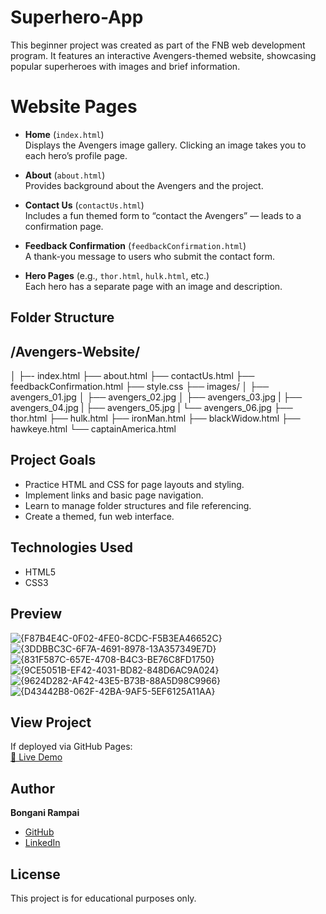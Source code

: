 # Superhero-App
This beginner project was created as part of the FNB web development program. It features an interactive Avengers-themed website, showcasing popular superheroes with images and brief information.

# Website Pages

- **Home** (`index.html`)  
  Displays the Avengers image gallery. Clicking an image takes you to each hero’s profile page.

- **About** (`about.html`)  
  Provides background about the Avengers and the project.

- **Contact Us** (`contactUs.html`)  
  Includes a fun themed form to “contact the Avengers” — leads to a confirmation page.

- **Feedback Confirmation** (`feedbackConfirmation.html`)  
  A thank-you message to users who submit the contact form.

- **Hero Pages** (e.g., `thor.html`, `hulk.html`, etc.)  
  Each hero has a separate page with an image and description.

## Folder Structure
  ## /Avengers-Website/
  │
  ├─- index.html
  ├── about.html
  ├── contactUs.html
  ├── feedbackConfirmation.html
  ├── style.css
  ├── images/
  │ ├── avengers_01.jpg
  │ ├── avengers_02.jpg
  │ ├── avengers_03.jpg
  | ├── avengers_04.jpg
  | ├── avengers_05.jpg
  | └── avengers_06.jpg
  ├── thor.html
  ├── hulk.html
  ├── ironMan.html
  ├── blackWidow.html
  ├── hawkeye.html
  └── captainAmerica.html

## Project Goals

- Practice HTML and CSS for page layouts and styling.
- Implement links and basic page navigation.
- Learn to manage folder structures and file referencing.
- Create a themed, fun web interface.

## Technologies Used

- HTML5
- CSS3

## Preview

![{F87B4E4C-0F02-4FE0-8CDC-F5B3EA46652C}](https://github.com/user-attachments/assets/9fa08031-c513-4833-9818-d6f7eceb97de)
![{3DDBBC3C-6F7A-4691-8978-13A357349E7D}](https://github.com/user-attachments/assets/bdac23bf-6fee-496d-9362-ed781efbf15e)
![{831F587C-657E-4708-B4C3-BE76C8FD1750}](https://github.com/user-attachments/assets/15fb4336-2d09-4b95-b5ca-5acfde4be93a)
![{9CE5051B-EF42-4031-BD82-848D6AC9A024}](https://github.com/user-attachments/assets/49f337cd-0c2a-4abd-95ff-3e614b2cba96)
![{9624D282-AF42-43E5-B73B-88A5D98C9966}](https://github.com/user-attachments/assets/3c6d6bab-f18b-4d73-99a8-dc6bbec8ad78)
![{D43442B8-062F-42BA-9AF5-5EF6125A11AA}](https://github.com/user-attachments/assets/453f3fb8-dee7-4c15-908a-b13137a1e3b1)


## View Project

If deployed via GitHub Pages:  
[🔗 Live Demo](https://bonganirampai.github.io/Superhero-App)

## Author

**Bongani Rampai**  
- [GitHub](https://github.com/BonganiRampai)  
- [LinkedIn](https://www.linkedin.com/in/bongani-rampai/)

## License

This project is for educational purposes only.

  

